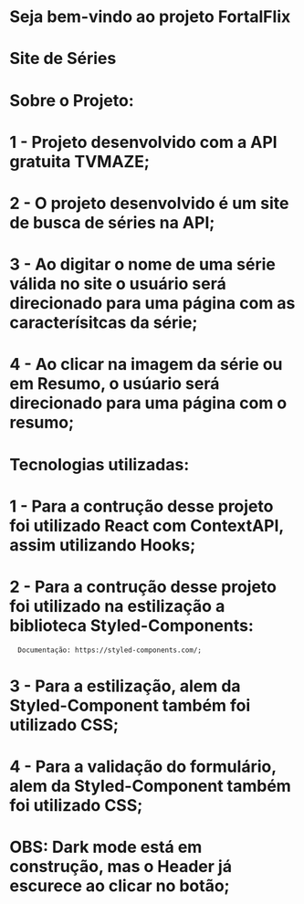 # Seja bem-vindo ao projeto FortalFlix
# Site de Séries


# Sobre o Projeto:

# 1 - Projeto desenvolvido com a API gratuita TVMAZE;
# 2 - O projeto desenvolvido é um site de busca de séries na API;
# 3 - Ao digitar o nome de uma série válida no site o usuário será direcionado para uma página com as caracterísitcas da série;
# 4 - Ao clicar na imagem da série ou em Resumo, o usúario será direcionado para uma página com o resumo;

# Tecnologias utilizadas:
# 1 - Para a contrução desse projeto foi utilizado React com ContextAPI, assim utilizando Hooks;
# 2 - Para a contrução desse projeto foi utilizado na estilização a biblioteca Styled-Components:
      Documentação: https://styled-components.com/;
# 3 - Para a estilização, alem da Styled-Component também foi utilizado CSS;
# 4 - Para a validação do formulário, alem da Styled-Component também foi utilizado CSS;


# OBS: Dark mode está em construção, mas o Header já escurece ao clicar no botão;



